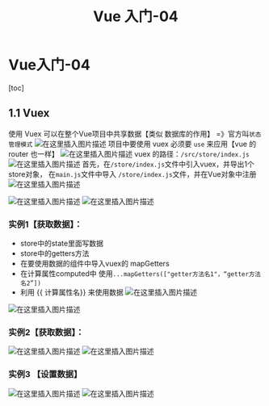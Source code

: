 ﻿---
title: Vue 入门-04
tag: Vue
categories:
  - 前端
  - Vue

---

# Vue入门-04

[toc]

## 1.1 Vuex

使用 Vuex 可以在整个Vue项目中共享数据【类似 数据库的作用】
=》官方叫`状态管理模式` 
![在这里插入图片描述](https://img-blog.csdnimg.cn/20210122104027301.png?x-oss-process=image/watermark,type_ZmFuZ3poZW5naGVpdGk,shadow_10,text_aHR0cHM6Ly9ibG9nLmNzZG4ubmV0L20wXzQ2NTc4NTky,size_16,color_FFFFFF,t_70)
项目中要使用 vuex 必须要 `use` 来应用【vue 的 router 也一样】
![在这里插入图片描述](https://img-blog.csdnimg.cn/20210122104249153.png?x-oss-process=image/watermark,type_ZmFuZ3poZW5naGVpdGk,shadow_10,text_aHR0cHM6Ly9ibG9nLmNzZG4ubmV0L20wXzQ2NTc4NTky,size_16,color_FFFFFF,t_70)
 vuex 的路径：`/src/store/index.js`
 ![在这里插入图片描述](https://img-blog.csdnimg.cn/20210122104820568.png)
首先，在`/store/index.js`文件中引入vuex，并导出1个store对象，
在`main.js`文件中导入 `/store/index.js`文件，并在Vue对象中注册
![在这里插入图片描述](https://img-blog.csdnimg.cn/202101221056369.png?x-oss-process=image/watermark,type_ZmFuZ3poZW5naGVpdGk,shadow_10,text_aHR0cHM6Ly9ibG9nLmNzZG4ubmV0L20wXzQ2NTc4NTky,size_16,color_FFFFFF,t_70)

![在这里插入图片描述](https://img-blog.csdnimg.cn/20210122105030964.png?x-oss-process=image/watermark,type_ZmFuZ3poZW5naGVpdGk,shadow_10,text_aHR0cHM6Ly9ibG9nLmNzZG4ubmV0L20wXzQ2NTc4NTky,size_16,color_FFFFFF,t_70)
![在这里插入图片描述](https://img-blog.csdnimg.cn/20210122110141606.png?x-oss-process=image/watermark,type_ZmFuZ3poZW5naGVpdGk,shadow_10,text_aHR0cHM6Ly9ibG9nLmNzZG4ubmV0L20wXzQ2NTc4NTky,size_16,color_FFFFFF,t_70)
### 实例1【获取数据】：
- store中的state里面写数据
- store中的getters方法
- 在要使用数据的组件中导入vuex的 mapGetters
- 在计算属性computed中 使用`...mapGetters(["getter方法名1"，“getter方法名2”])`
- 利用 {{ 计算属性名}} 来使用数据
![在这里插入图片描述](https://img-blog.csdnimg.cn/20210122113209775.png?x-oss-process=image/watermark,type_ZmFuZ3poZW5naGVpdGk,shadow_10,text_aHR0cHM6Ly9ibG9nLmNzZG4ubmV0L20wXzQ2NTc4NTky,size_16,color_FFFFFF,t_70)

![在这里插入图片描述](https://img-blog.csdnimg.cn/2021012211431555.png?x-oss-process=image/watermark,type_ZmFuZ3poZW5naGVpdGk,shadow_10,text_aHR0cHM6Ly9ibG9nLmNzZG4ubmV0L20wXzQ2NTc4NTky,size_16,color_FFFFFF,t_70)
### 实例2【获取数据】：
![在这里插入图片描述](https://img-blog.csdnimg.cn/20210122114921444.png?x-oss-process=image/watermark,type_ZmFuZ3poZW5naGVpdGk,shadow_10,text_aHR0cHM6Ly9ibG9nLmNzZG4ubmV0L20wXzQ2NTc4NTky,size_16,color_FFFFFF,t_70)
![在这里插入图片描述](https://img-blog.csdnimg.cn/20210122115028541.png?x-oss-process=image/watermark,type_ZmFuZ3poZW5naGVpdGk,shadow_10,text_aHR0cHM6Ly9ibG9nLmNzZG4ubmV0L20wXzQ2NTc4NTky,size_16,color_FFFFFF,t_70)
### 实例3 【设置数据】

![在这里插入图片描述](https://img-blog.csdnimg.cn/20210122122416420.png?x-oss-process=image/watermark,type_ZmFuZ3poZW5naGVpdGk,shadow_10,text_aHR0cHM6Ly9ibG9nLmNzZG4ubmV0L20wXzQ2NTc4NTky,size_16,color_FFFFFF,t_70)
![在这里插入图片描述](https://img-blog.csdnimg.cn/20210122122915950.png?x-oss-process=image/watermark,type_ZmFuZ3poZW5naGVpdGk,shadow_10,text_aHR0cHM6Ly9ibG9nLmNzZG4ubmV0L20wXzQ2NTc4NTky,size_16,color_FFFFFF,t_70)

